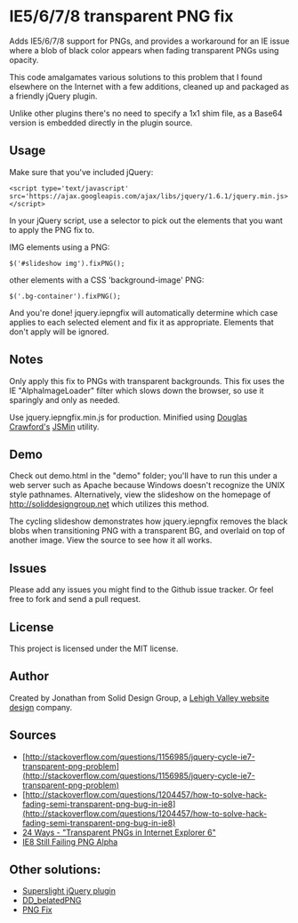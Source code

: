 # IE5/6/7/8 transparent PNG fix

Adds IE5/6/7/8 support for PNGs, and provides a workaround for an IE issue where a blob of black color appears when fading transparent PNGs using opacity.

This code amalgamates various solutions to this problem that I found elsewhere
on the Internet with a few additions, cleaned up and packaged as a friendly jQuery plugin.

Unlike other plugins there's no need to specify a 1x1 shim file, as a Base64 version is embedded directly in the plugin source.

## Usage

Make sure that you've included jQuery:

    <script type='text/javascript' src='https://ajax.googleapis.com/ajax/libs/jquery/1.6.1/jquery.min.js></script>

In your jQuery script, use a selector to pick out the elements that you want to apply the PNG fix to.

IMG elements using a PNG:

    $('#slideshow img').fixPNG();

other elements with a CSS 'background-image' PNG:

    $('.bg-container').fixPNG();

And you're done! jquery.iepngfix will automatically determine which case applies to each selected element and fix it as appropriate. Elements that don't apply will be ignored.

## Notes

Only apply this fix to PNGs with transparent backgrounds. This fix uses the IE "AlphaImageLoader" filter which slows down the browser, so use it sparingly and only as needed.

Use jquery.iepngfix.min.js for production. Minified using [Douglas Crawford's](http://javascript.crockford.com/) [JSMin](http://www.crockford.com/javascript/jsmin.html) utility.

## Demo

Check out demo.html in the "demo" folder; you'll have to run this under a web server such as Apache because Windows doesn't recognize the UNIX style pathnames. Alternatively, view the slideshow on the homepage of http://soliddesigngroup.net which utilizes this method.

The cycling slideshow demonstrates how jquery.iepngfix removes the black blobs when transitioning PNG with a transparent BG, and overlaid on top of another image. View the source to see how it all works.

## Issues

Please add any issues you might find to the Github issue tracker. Or feel free to fork and send a pull request.

## License

This project is licensed under the MIT license.

## Author

Created by Jonathan from Solid Design Group, a [Lehigh Valley website design](http://soliddesigngroup.net) company.

## Sources

* [http://stackoverflow.com/questions/1156985/jquery-cycle-ie7-transparent-png-problem](http://stackoverflow.com/questions/1156985/jquery-cycle-ie7-transparent-png-problem)
* [http://stackoverflow.com/questions/1204457/how-to-solve-hack-fading-semi-transparent-png-bug-in-ie8](http://stackoverflow.com/questions/1204457/how-to-solve-hack-fading-semi-transparent-png-bug-in-ie8)
* [24 Ways - "Transparent PNGs in Internet Explorer 6"](http://24ways.org/2007/supersleight-transparent-png-in-ie6)
* [IE8 Still Failing PNG Alpha](http://mezzoblue.com/archives/2010/05/20/ie8_still_fa/)

## Other solutions:

* [Superslight jQuery plugin](http://allinthehead.com/retro/338/supersleight-jquery-plugin)
* [DD_belatedPNG](http://www.dillerdesign.com/experiment/DD_belatedPNG/)
* [PNG Fix](http://blog.pauljamescampbell.co.uk/about-2/png-fix/)